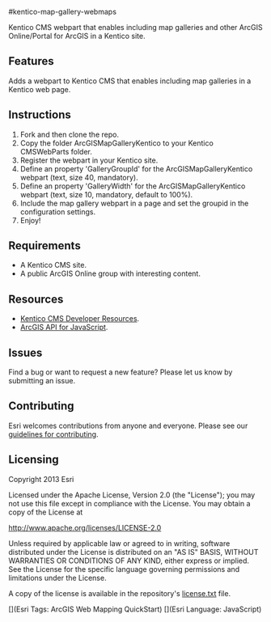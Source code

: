 #kentico-map-gallery-webmaps

Kentico CMS webpart that enables including map galleries and other ArcGIS Online/Portal for ArcGIS in a Kentico site.

## Features

Adds a webpart to Kentico CMS that enables including map galleries in a Kentico web page.


## Instructions

1. Fork and then clone the repo. 
2. Copy the folder ArcGISMapGalleryKentico to your Kentico CMSWebParts folder.
3. Register the webpart in your Kentico site.
4. Define an property 'GalleryGroupId' for the ArcGISMapGalleryKentico webpart (text, size 40, mandatory).
5. Define an property 'GalleryWidth' for the ArcGISMapGalleryKentico webpart (text, size 10, mandatory, default to 100%).
6. Include the map gallery webpart in a page and set the groupid in the configuration settings.
5. Enjoy!

## Requirements

* A Kentico CMS site.
* A public ArcGIS Online group with interesting content.

## Resources
* [Kentico CMS Developer Resources](http://devnet.kentico.com/Documentation.aspx).
* [ArcGIS API for JavaScript](https://developers.arcgis.com/en/javascript/).


## Issues

Find a bug or want to request a new feature?  Please let us know by submitting an issue.

## Contributing

Esri welcomes contributions from anyone and everyone. Please see our [guidelines for contributing](https://github.com/esri/contributing).

## Licensing
Copyright 2013 Esri

Licensed under the Apache License, Version 2.0 (the "License");
you may not use this file except in compliance with the License.
You may obtain a copy of the License at

   http://www.apache.org/licenses/LICENSE-2.0

Unless required by applicable law or agreed to in writing, software
distributed under the License is distributed on an "AS IS" BASIS,
WITHOUT WARRANTIES OR CONDITIONS OF ANY KIND, either express or implied.
See the License for the specific language governing permissions and
limitations under the License.

A copy of the license is available in the repository's [license.txt]( https://raw.github.com/mhogeweg/kentico-map-gallery-webmaps/master/LICENSE.txt) file.

[](Esri Tags: ArcGIS Web Mapping QuickStart)
[](Esri Language: JavaScript)
